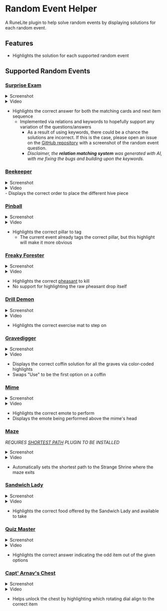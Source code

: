 # Random Event Helper
A RuneLite plugin to help solve random events by displaying solutions for each random event.

## Features
- Highlights the solution for each supported random event

## Supported Random Events
### [Surprise Exam](https://oldschool.runescape.wiki/w/Surprise%20Exam)
<details>
  <summary>Screenshot</summary>
  <img width="1932" height="698" alt="image" src="https://github.com/user-attachments/assets/94df8805-414d-48fb-a7fb-7d4535080d6a" />
</details>
<details>
  <summary>Video</summary>
  
  https://github.com/user-attachments/assets/793d3d0c-b31d-42fc-ae44-2891fc67f37a
</details>

- Highlights the correct answer for both the matching cards and next item sequence
  - Implemented via relations and keywords to hopefully support any variation of the questions/answers
    - As a result of using keywords, there could be a chance the solutions are incorrect. If this is the case, please open an issue on the [GitHub repository](https://github.com/Infinitay/Random-Event-Solver/issues?q=sort%3Aupdated-desc+is%3Aissue+is%3Aopen) with a screenshot of the random event question.
    - _Disclaimer, the **relation matching system** was generated with AI, with me fixing the bugs and building upon the keywords._

### [Beekeeper](https://oldschool.runescape.wiki/w/Beekeeper_(Random_Event))
<details>
  <summary>Screenshot</summary>
  <img width="966" height="700" alt="image" src="https://github.com/user-attachments/assets/061a19ec-73bc-4841-8312-f362e99cc3a9" />
</details>
<details>
  <summary>Video</summary>
  
  https://github.com/user-attachments/assets/23a1c491-03dd-44f5-886b-7875647be379
</details>
- Displays the correct order to place the different hive piece

### [Pinball](https://oldschool.runescape.wiki/w/Pinball)
<details>
  <summary>Screenshot</summary>
  <img width="966" height="700" alt="image" src="https://github.com/user-attachments/assets/291a38f9-9c3d-49f8-8be6-218925076cc9" />
</details>
<details>
  <summary>Video</summary>
  
  https://github.com/user-attachments/assets/221ee9a1-2557-4ef8-8ee1-7c6dc9361878
</details>

- Highlights the correct pillar to tag
  - The current event already tags the correct pillar, but this highlight will make it more obvious

### [Freaky Forester](https://oldschool.runescape.wiki/w/Freaky%20Forester)
<details>
  <summary>Screenshot</summary>
  <img width="966" height="700" alt="image" src="https://github.com/user-attachments/assets/051f5721-363b-47e1-a417-6346b8e987c7" />
</details>
<details>
  <summary>Video</summary>
  
  https://github.com/user-attachments/assets/60f2df8f-1bbf-406a-a430-8f4f69887376
</details>

- Highlights the correct [pheasant](https://oldschool.runescape.wiki/w/Pheasant) to kill
- No support for highlighting the raw pheasant drop itself

### [Drill Demon](https://oldschool.runescape.wiki/w/Drill%20Demon)
<details>
  <summary>Screenshot</summary>
  <img width="966" height="700" alt="image" src="https://github.com/user-attachments/assets/c35c23cc-5ae5-4d93-b185-a2cbf9bf7577" />
</details>
<details>
  <summary>Video</summary>

  https://github.com/user-attachments/assets/c1cdc8f9-1aec-40b2-ae08-8397c138139f
</details>

- Highlights the correct exercise mat to step on

### [Gravedigger](https://oldschool.runescape.wiki/w/Gravedigger)
<details>
  <summary>Screenshot</summary>
  <img width="966" height="700" alt="image" src="https://github.com/user-attachments/assets/14b231e7-2a89-462b-97ce-ec2192d7b889" />
</details>
<details>
  <summary>Video</summary>
  
  https://github.com/user-attachments/assets/98b599e4-1ba2-4ba8-a22f-ffc9934db0e7
</details>

- Displays the correct coffin solution for all the graves via color-coded highlights
- Swaps "Use" to be the first option on a coffin

### [Mime](https://oldschool.runescape.wiki/w/Mime_(Random_Event))
<details>
  <summary>Screenshot</summary>
  <img width="966" height="700" alt="image" src="https://github.com/user-attachments/assets/f7c8422c-8aa6-4123-9171-aaeb7afe42a7" />
</details>
<details>
  <Summary>Video</Summary>

https://github.com/user-attachments/assets/0260b0c0-3024-403b-8fcb-c24da748b03b
</details>

- Highlights the correct emote to perform
- Displays the emote being performed above the mime's head

### [Maze](https://oldschool.runescape.wiki/w/Maze)
_REQUIRES [SHORTEST PATH](https://runelite.net/plugin-hub/show/shortest-path) PLUGIN TO BE INSTALLED_
<details>
  <summary>Screenshot</summary>
  <img width="966" height="700" alt="image" src="https://github.com/user-attachments/assets/6e3881fc-da5c-47fc-9080-718d84862e60" />
</details>
<details>
  <Summary>Video</Summary>

https://github.com/user-attachments/assets/b9d810ba-be0b-4b09-a009-9aa5c2be8fb4
</details>

- Automatically sets the shortest path to the Strange Shrine where the maze exits

### [Sandwich Lady](https://oldschool.runescape.wiki/w/Sandwich_lady)
<details>
  <summary>Screenshot</summary>
  <img width="966" height="700" alt="image" src="https://github.com/user-attachments/assets/62ab89fc-96ec-471b-901f-d1cde0a5c4cf" />
</details>
<details>
  <summary>Video</summary>
  
  https://github.com/user-attachments/assets/79ddfb8c-0022-4c3c-8258-4f1179eb3c91
</details>

- Highlights the correct food offered by the Sandwich Lady and available to take

### [Quiz Master](https://oldschool.runescape.wiki/w/Quiz_Master)
<details>
  <summary>Screenshot</summary>
  <img width="966" height="700" alt="image" src="https://github.com/user-attachments/assets/e3790169-2d15-4910-9dd7-79d239af3396" />
</details>
<details>
  <summary>Video</summary>

  https://github.com/user-attachments/assets/d24eaf7f-4140-49c0-9291-1aac24a0a43d
</details>

- Highlights the correct answer indicating the odd item out of the given options

### [Capt' Arnav's Chest](https://oldschool.runescape.wiki/w/Capt%27_Arnav%27s_Chest)
<details>
  <summary>Screenshot</summary>
  <img width="966" height="700" alt="image" src="https://github.com/user-attachments/assets/137f3580-5db4-48bb-a5ba-7569bd3c289e" />
</details>
<details>
  <summary>Video</summary>
  
  https://github.com/user-attachments/assets/d6430888-785e-4d43-90bb-ab98b8b08415
</details>

- Helps unlock the chest by highlighting which rotating dial align to the correct item
